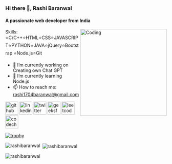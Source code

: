 ### Hi there 👋, Rashi Baranwal
#### A passionate web developer from India

<img align="right" alt="Coding" width="270" src="https://cdn.dribbble.com/users/4055494/screenshots/15215756/media/d2b66c4ca0192aa26d103448b3d1518b.gif">

Skills:
⭐C/C++⭐HTML⭐CSS⭐JAVASCRIPT⭐PYTHON⭐JAVA⭐jQuery⭐Bootstrap ⭐Node.js⭐Git

- 🔭 I’m currently working on Creating own Chat GPT 
- 🌱 I’m currently learning Node.js 
- 📫 How to reach me: rashi1704baranwal@gmail.com 


[<img src='https://cdn.jsdelivr.net/npm/simple-icons@3.0.1/icons/github.svg' alt='github' height='40'>](https://github.com/RashiBaranwal)  [<img src='https://cdn.jsdelivr.net/npm/simple-icons@3.0.1/icons/linkedin.svg' alt='linkedin' height='40'>](https://www.linkedin.com/in/rashi-baranwal-186341231/)  [<img src='https://cdn.jsdelivr.net/npm/simple-icons@3.0.1/icons/twitter.svg' alt='twitter' height='40'>](https://twitter.com/rashi__04)  [<img src='https://cdn.jsdelivr.net/npm/simple-icons@3.0.1/icons/geeksforgeeks.svg' alt='geeksforgeeks' height='40'>](https://auth.geeksforgeeks.org/user/rashi1704h9og)  [<img src='https://cdn.jsdelivr.net/npm/simple-icons@3.0.1/icons/leetcode.svg' alt='leetcode' height='40'>](https://leetcode.com/rashi_04/)  [<img src='https://cdn.jsdelivr.net/npm/simple-icons@3.0.1/icons/codechef.svg' alt='codechef' height='40'>](https://www.codechef.com/users/rashi_04)  

[![trophy](https://github-profile-trophy.vercel.app/?username=RashiBaranwal)](https://github.com/ryo-ma/github-profile-trophy)

<p><img align="left" src="https://github-readme-stats.vercel.app/api/top-langs?username=rashibaranwal&show_icons=true&locale=en&layout=compact" alt="rashibaranwal" /></p>

<p>&nbsp;<img align="center" src="https://github-readme-stats.vercel.app/api?username=rashibaranwal&show_icons=true&locale=en" alt="rashibaranwal" /></p>

<p><img align="center" src="https://github-readme-streak-stats.herokuapp.com/?user=rashibaranwal&" alt="rashibaranwal" /></p>
